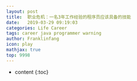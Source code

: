 ```yaml
---
layout: post
title:  职业危机：一名3年工作经验的程序员应该具备的技能
date:   2019-03-29 09:19:03
categories: Life Career
tags: career java programmer warning
author: Franklinfang
icon: play
mathjax: true
top: 9998
---
```


* content
{:toc}
